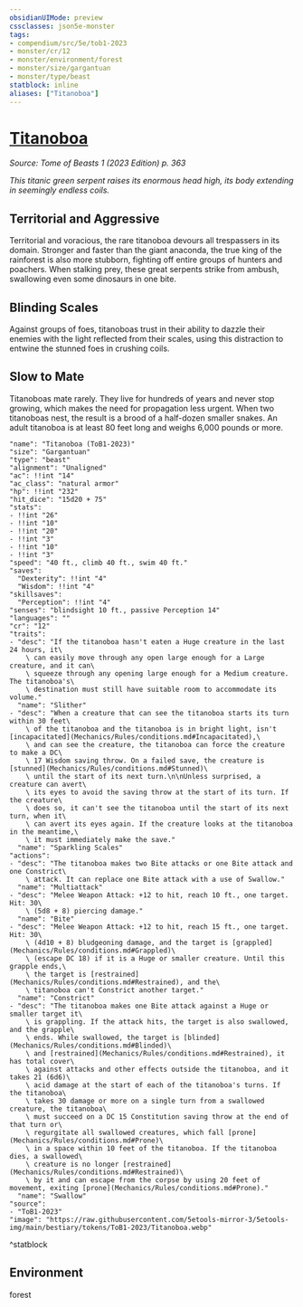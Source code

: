 ```yaml
---
obsidianUIMode: preview
cssclasses: json5e-monster
tags:
- compendium/src/5e/tob1-2023
- monster/cr/12
- monster/environment/forest
- monster/size/gargantuan
- monster/type/beast
statblock: inline
aliases: ["Titanoboa"]
---
```

# [Titanoboa](Mechanics\bestiary\beast/titanoboa-tob1-2023.md)
*Source: Tome of Beasts 1 (2023 Edition) p. 363*  

*This titanic green serpent raises its enormous head high, its body extending in seemingly endless coils.*

## Territorial and Aggressive

Territorial and voracious, the rare titanoboa devours all trespassers in its domain. Stronger and faster than the giant anaconda, the true king of the rainforest is also more stubborn, fighting off entire groups of hunters and poachers. When stalking prey, these great serpents strike from ambush, swallowing even some dinosaurs in one bite.

## Blinding Scales

Against groups of foes, titanoboas trust in their ability to dazzle their enemies with the light reflected from their scales, using this distraction to entwine the stunned foes in crushing coils.

## Slow to Mate

Titanoboas mate rarely. They live for hundreds of years and never stop growing, which makes the need for propagation less urgent. When two titanoboas nest, the result is a brood of a half-dozen smaller snakes. An adult titanoboa is at least 80 feet long and weighs 6,000 pounds or more.

```statblock
"name": "Titanoboa (ToB1-2023)"
"size": "Gargantuan"
"type": "beast"
"alignment": "Unaligned"
"ac": !!int "14"
"ac_class": "natural armor"
"hp": !!int "232"
"hit_dice": "15d20 + 75"
"stats":
- !!int "26"
- !!int "10"
- !!int "20"
- !!int "3"
- !!int "10"
- !!int "3"
"speed": "40 ft., climb 40 ft., swim 40 ft."
"saves":
  "Dexterity": !!int "4"
  "Wisdom": !!int "4"
"skillsaves":
  "Perception": !!int "4"
"senses": "blindsight 10 ft., passive Perception 14"
"languages": ""
"cr": "12"
"traits":
- "desc": "If the titanoboa hasn't eaten a Huge creature in the last 24 hours, it\
    \ can easily move through any open large enough for a Large creature, and it can\
    \ squeeze through any opening large enough for a Medium creature. The titanoboa's\
    \ destination must still have suitable room to accommodate its volume."
  "name": "Slither"
- "desc": "When a creature that can see the titanoboa starts its turn within 30 feet\
    \ of the titanoboa and the titanoboa is in bright light, isn't [incapacitated](Mechanics/Rules/conditions.md#Incapacitated),\
    \ and can see the creature, the titanoboa can force the creature to make a DC\
    \ 17 Wisdom saving throw. On a failed save, the creature is [stunned](Mechanics/Rules/conditions.md#Stunned)\
    \ until the start of its next turn.\n\nUnless surprised, a creature can avert\
    \ its eyes to avoid the saving throw at the start of its turn. If the creature\
    \ does so, it can't see the titanoboa until the start of its next turn, when it\
    \ can avert its eyes again. If the creature looks at the titanoboa in the meantime,\
    \ it must immediately make the save."
  "name": "Sparkling Scales"
"actions":
- "desc": "The titanoboa makes two Bite attacks or one Bite attack and one Constrict\
    \ attack. It can replace one Bite attack with a use of Swallow."
  "name": "Multiattack"
- "desc": "Melee Weapon Attack: +12 to hit, reach 10 ft., one target. Hit: 30\
    \ (5d8 + 8) piercing damage."
  "name": "Bite"
- "desc": "Melee Weapon Attack: +12 to hit, reach 15 ft., one target. Hit: 30\
    \ (4d10 + 8) bludgeoning damage, and the target is [grappled](Mechanics/Rules/conditions.md#Grappled)\
    \ (escape DC 18) if it is a Huge or smaller creature. Until this grapple ends,\
    \ the target is [restrained](Mechanics/Rules/conditions.md#Restrained), and the\
    \ titanoboa can't Constrict another target."
  "name": "Constrict"
- "desc": "The titanoboa makes one Bite attack against a Huge or smaller target it\
    \ is grappling. If the attack hits, the target is also swallowed, and the grapple\
    \ ends. While swallowed, the target is [blinded](Mechanics/Rules/conditions.md#Blinded)\
    \ and [restrained](Mechanics/Rules/conditions.md#Restrained), it has total cover\
    \ against attacks and other effects outside the titanoboa, and it takes 21 (6d6)\
    \ acid damage at the start of each of the titanoboa's turns. If the titanoboa\
    \ takes 30 damage or more on a single turn from a swallowed creature, the titanoboa\
    \ must succeed on a DC 15 Constitution saving throw at the end of that turn or\
    \ regurgitate all swallowed creatures, which fall [prone](Mechanics/Rules/conditions.md#Prone)\
    \ in a space within 10 feet of the titanoboa. If the titanoboa dies, a swallowed\
    \ creature is no longer [restrained](Mechanics/Rules/conditions.md#Restrained)\
    \ by it and can escape from the corpse by using 20 feet of movement, exiting [prone](Mechanics/Rules/conditions.md#Prone)."
  "name": "Swallow"
"source":
- "ToB1-2023"
"image": "https://raw.githubusercontent.com/5etools-mirror-3/5etools-img/main/bestiary/tokens/ToB1-2023/Titanoboa.webp"
```
^statblock

## Environment

forest
